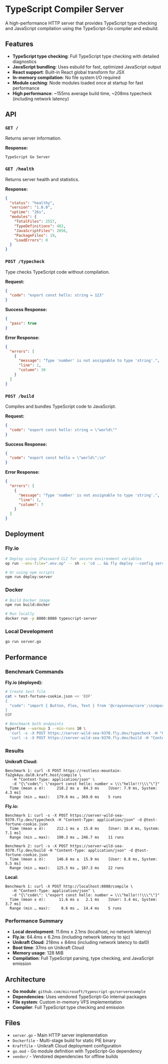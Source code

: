 # TypeScript Compiler Server

A high-performance HTTP server that provides TypeScript type checking and JavaScript compilation using the TypeScript-Go compiler and esbuild.

## Features

- **TypeScript type checking**: Full TypeScript type checking with detailed diagnostics
- **JavaScript bundling**: Uses esbuild for fast, optimized JavaScript output
- **React support**: Built-in React global transform for JSX
- **In-memory compilation**: No file system I/O required
- **Module caching**: Node modules loaded once at startup for fast performance
- **High performance**: ~155ms average build time, ~208ms typecheck (including network latency)

## API

### `GET /`
Returns server information.

**Response:**
```
TypeScript Go Server
```

### `GET /health`
Returns server health and statistics.

**Response:**
```json
{
  "status": "healthy",
  "version": "1.0.0",
  "uptime": "26s",
  "modules": {
    "TotalFiles": 2557,
    "TypeDefinitions": 482,
    "JavaScriptFiles": 2056,
    "PackageFiles": 19,
    "LoadErrors": 0
  }
}
```

### `POST /typecheck`
Type checks TypeScript code without compilation.

**Request:**
```json
{
  "code": "export const hello: string = 123"
}
```

**Success Response:**
```json
{
  "pass": true
}
```

**Error Response:**
```json
{
  "errors": [
    {
      "message": "Type 'number' is not assignable to type 'string'.",
      "line": 1,
      "column": 30
    }
  ]
}
```

### `POST /build`
Compiles and bundles TypeScript code to JavaScript.

**Request:**
```json
{
  "code": "export const hello: string = \"world\""
}
```

**Success Response:**
```json
{
  "code": "export const hello = \"world\";\n"
}
```

**Error Response:**
```json
{
  "errors": [
    {
      "message": "Type 'number' is not assignable to type 'string'.",
      "line": 1,
      "column": 7
    }
  ]
}
```

## Deployment

### Fly.io

```bash
# Deploy using 1Password CLI for secure environment variables
op run --env-file=".env.op" -- sh -c 'cd .. && fly deploy --config server/fly.toml --dockerfile server/Dockerfile --build-secret GITHUB_TOKEN="$GITHUB_TOKEN"'

# Or using npm scripts
npm run deploy:server
```

### Docker

```bash
# Build Docker image
npm run build:docker

# Run locally
docker run -p 8080:8080 typescript-server
```

### Local Development

```bash
go run server.go
```

## Performance

### Benchmark Commands

**Fly.io (deployed):**
```bash
# Create test file
cat > test-fortune-cookie.json << 'EOF'
{
  "code": "import { Button, Flex, Text } from '@crayonnow/core';\nimport { useState } from 'react';\n\nconst fortunes = [\n  \"A beautiful, smart, and loving person will be coming into your life.\",\n  \"Believe it can be done.\",\n  \"Your ability to overcome challenges will set you up for success.\"\n];\n\nexport default () => {\n  const [currentFortune, setCurrentFortune] = useState(fortunes[0]);\n\n  return (\n    <Flex style={{ padding: '20px' }}>\n      <Text>{currentFortune}</Text>\n      <Button onClick={() => setCurrentFortune(fortunes[Math.floor(Math.random() * fortunes.length)])}>\n        Get New Fortune\n      </Button>\n    </Flex>\n  );\n};"
}
EOF

# Benchmark both endpoints
hyperfine --warmup 3 --min-runs 10 \
  'curl -s -X POST https://server-wild-sea-9370.fly.dev/typecheck -H "Content-Type: application/json" -d @test-fortune-cookie.json' \
  'curl -s -X POST https://server-wild-sea-9370.fly.dev/build -H "Content-Type: application/json" -d @test-fortune-cookie.json'
```

### Results

**Unikraft Cloud:**
```
Benchmark 1: curl -X POST https://restless-mountain-fa2gk4yu.dal0.kraft.host/compile \
   -H "Content-Type: application/json" \
   -d "{\"code\": \"export const hello: number = \\\"hello!!!\\\"\"}"
  Time (mean ± σ):     218.2 ms ±  84.3 ms    [User: 7.9 ms, System: 4.3 ms]
  Range (min … max):   179.6 ms … 369.0 ms    5 runs
```

**Fly.io:**
```
Benchmark 1: curl -s -X POST https://server-wild-sea-9370.fly.dev/typecheck -H "Content-Type: application/json" -d @test-fortune-cookie.json
  Time (mean ± σ):     212.1 ms ±  15.8 ms    [User: 10.4 ms, System: 7.1 ms]
  Range (min … max):   190.3 ms … 246.7 ms    11 runs

Benchmark 2: curl -s -X POST https://server-wild-sea-9370.fly.dev/build -H "Content-Type: application/json" -d @test-fortune-cookie.json
  Time (mean ± σ):     146.6 ms ±  15.9 ms    [User: 8.8 ms, System: 5.5 ms]
  Range (min … max):   125.5 ms … 187.3 ms    22 runs
```

**Local:**
```
Benchmark 1: curl -X POST http://localhost:8080/compile \
   -H "Content-Type: application/json" \
   -d "{\"code\": \"export const hello: number = \\\"hello!!!\\\"\"}"
  Time (mean ± σ):      11.6 ms ±   2.1 ms    [User: 3.4 ms, System: 3.7 ms]
  Range (min … max):     8.6 ms …  14.4 ms    5 runs
```

### Performance Summary

- **Local development**: 11.6ms ± 2.1ms (localhost, no network latency)
- **Fly.io**: 64.4ms ± 6.2ms (including network latency to sjc)
- **Unikraft Cloud**: 218ms ± 84ms (including network latency to dal0)
- **Boot time**: 37ms on Unikraft Cloud
- **Memory usage**: 128 MiB
- **Compilation**: Full TypeScript parsing, type checking, and JavaScript emission

## Architecture

- **Go module**: `github.com/microsoft/typescript-go/serverexample`
- **Dependencies**: Uses vendored TypeScript-Go internal packages
- **File system**: Custom in-memory VFS implementation
- **Compiler**: Full TypeScript type checking and emission

## Files

- `server.go` - Main HTTP server implementation
- `Dockerfile` - Multi-stage build for static PIE binary
- `Kraftfile` - Unikraft Cloud deployment configuration
- `go.mod` - Go module definition with TypeScript-Go dependency
- `vendor/` - Vendored dependencies for offline builds

